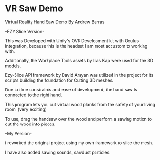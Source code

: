 # VR Saw Demo
 Virtual Reality Hand Saw Demo
 By Andrew Barras
 
 -EZY Slice Version-
 
 This was Developed with Unity's OVR Development kit with Oculus integration, because this is the headset I am most accustom to working with.
 
 Additionally, the Workplace Tools assets by Ilias Kap were used for the 3D models.
 
 Ezy-Slice API framework by David Arayan was utilized in the project for its scripts building  the foundation for Cutting 3D meshes.
 
 Due to time constraints and ease of development, the hand saw is connected to the right hand. 
 
 This program lets you cut virtual wood planks from the safety of your living room! (very exciting)
 
 To use, drag the handsaw over the wood and perform  a sawing motion to cut the wood into pieces.
 
 -My Version-
 
 I reworked the original project using my own framework to slice the mesh.
 
 I have also added sawing sounds, sawdust particles.
 

